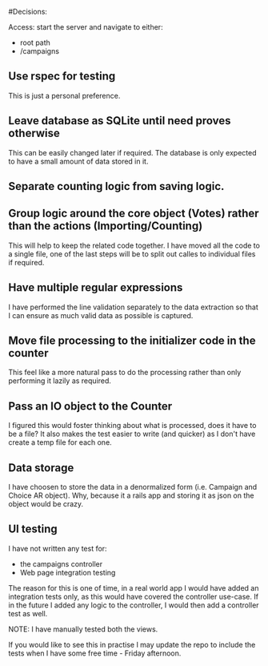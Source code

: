 #Decisions:

Access: start the server and navigate to either:

* root path
* /campaigns

## Use rspec for testing
This is just a personal preference.

## Leave database as SQLite until need proves otherwise
This can be easily changed later if required.
The database is only expected to have a small amount of data stored in it.

## Separate counting logic from saving logic.

## Group logic around the core object (Votes) rather than the actions (Importing/Counting)
This will help to keep the related code together.
I have moved all the code to a single file, one of the last steps will
be to split out calles to individual files if required.

## Have multiple regular expressions
I have performed the line validation separately to the data extraction
so that I can ensure as much valid data as possible is captured.

## Move file processing to the initializer code in the counter
This feel like a more natural pass to do the processing rather than
only performing it lazily as required.

## Pass an IO object to the Counter
I figured this would foster thinking about what is processed, does it have
to be a file? It also makes the test easier to write (and quicker) as I
don't have create a temp file for each one.

## Data storage
I have choosen to store the data in a denormalized form (i.e. Campaign
and Choice AR object). Why, because it a rails app and storing it as json
on the object would be crazy.

## UI testing
I have not written any test for:

* the campaigns controller
* Web page integration testing

The reason for this is one of time, in a real world app I would have
added an integration tests only, as this would have covered the controller
use-case.  If in the future I added any logic to the controller, I would
then add a controller test as well.

NOTE: I have manually tested both the views.

If you would like to see this in practise I may update the repo to
include the tests when I have some free time - Friday afternoon.

